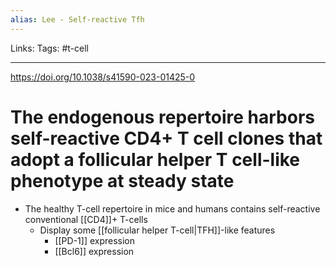 ```yaml
---
alias: Lee - Self-reactive Tfh
---
```


Links: 
Tags: #t-cell 

---

https://doi.org/10.1038/s41590-023-01425-0

# The endogenous repertoire harbors self-reactive CD4+ T cell clones that adopt a follicular helper T cell-like phenotype at steady state

- The healthy T-cell repertoire in mice and humans contains self-reactive conventional [[CD4]]+ T-cells
	- Display some [[follicular helper T-cell|TFH]]-like features
		- [[PD-1]] expression
		- [[Bcl6]] expression
